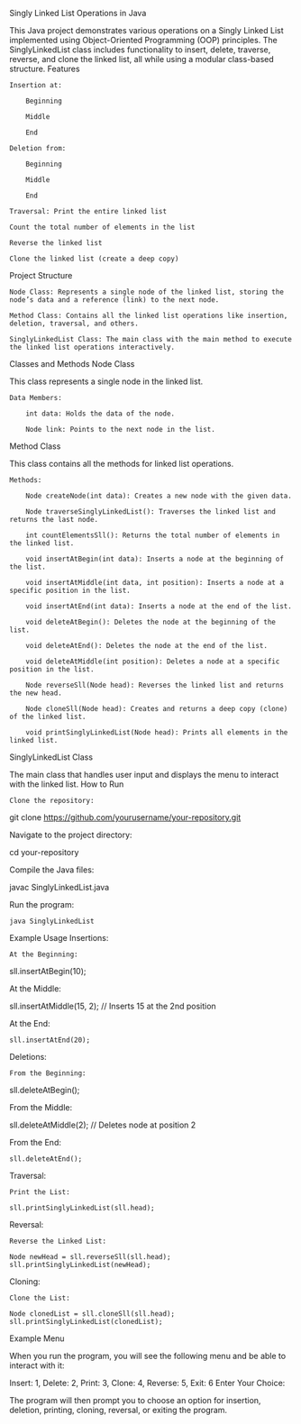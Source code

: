 Singly Linked List Operations in Java

This Java project demonstrates various operations on a Singly Linked List implemented using Object-Oriented Programming (OOP) principles. The SinglyLinkedList class includes functionality to insert, delete, traverse, reverse, and clone the linked list, all while using a modular class-based structure.
Features

    Insertion at:

        Beginning

        Middle

        End

    Deletion from:

        Beginning

        Middle

        End

    Traversal: Print the entire linked list

    Count the total number of elements in the list

    Reverse the linked list

    Clone the linked list (create a deep copy)

Project Structure

    Node Class: Represents a single node of the linked list, storing the node’s data and a reference (link) to the next node.

    Method Class: Contains all the linked list operations like insertion, deletion, traversal, and others.

    SinglyLinkedList Class: The main class with the main method to execute the linked list operations interactively.

Classes and Methods
Node Class

This class represents a single node in the linked list.

    Data Members:

        int data: Holds the data of the node.

        Node link: Points to the next node in the list.

Method Class

This class contains all the methods for linked list operations.

    Methods:

        Node createNode(int data): Creates a new node with the given data.

        Node traverseSinglyLinkedList(): Traverses the linked list and returns the last node.

        int countElementsSll(): Returns the total number of elements in the linked list.

        void insertAtBegin(int data): Inserts a node at the beginning of the list.

        void insertAtMiddle(int data, int position): Inserts a node at a specific position in the list.

        void insertAtEnd(int data): Inserts a node at the end of the list.

        void deleteAtBegin(): Deletes the node at the beginning of the list.

        void deleteAtEnd(): Deletes the node at the end of the list.

        void deleteAtMiddle(int position): Deletes a node at a specific position in the list.

        Node reverseSll(Node head): Reverses the linked list and returns the new head.

        Node cloneSll(Node head): Creates and returns a deep copy (clone) of the linked list.

        void printSinglyLinkedList(Node head): Prints all elements in the linked list.

SinglyLinkedList Class

The main class that handles user input and displays the menu to interact with the linked list.
How to Run

    Clone the repository:

git clone https://github.com/yourusername/your-repository.git

Navigate to the project directory:

cd your-repository

Compile the Java files:

javac SinglyLinkedList.java

Run the program:

    java SinglyLinkedList

Example Usage
Insertions:

    At the Beginning:

sll.insertAtBegin(10);

At the Middle:

sll.insertAtMiddle(15, 2); // Inserts 15 at the 2nd position

At the End:

    sll.insertAtEnd(20);

Deletions:

    From the Beginning:

sll.deleteAtBegin();

From the Middle:

sll.deleteAtMiddle(2); // Deletes node at position 2

From the End:

    sll.deleteAtEnd();

Traversal:

    Print the List:

    sll.printSinglyLinkedList(sll.head);

Reversal:

    Reverse the Linked List:

    Node newHead = sll.reverseSll(sll.head);
    sll.printSinglyLinkedList(newHead);

Cloning:

    Clone the List:

    Node clonedList = sll.cloneSll(sll.head);
    sll.printSinglyLinkedList(clonedList);

Example Menu

When you run the program, you will see the following menu and be able to interact with it:

Insert: 1, Delete: 2, Print: 3, Clone: 4, Reverse: 5, Exit: 6
Enter Your Choice: 

The program will then prompt you to choose an option for insertion, deletion, printing, cloning, reversal, or exiting the program.
